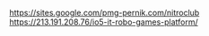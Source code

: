 https://sites.google.com/pmg-pernik.com/nitroclub
https://213.191.208.76/io5-it-robo-games-platform/
